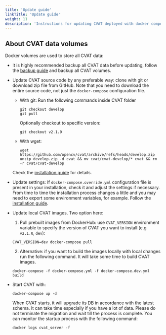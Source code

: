 ```yaml
---
title: 'Update guide'
linkTitle: 'Update guide'
weight: 11
description: 'Instructions for updating CVAT deployed with docker compose'
---
```


<!--lint disable heading-style-->

## About CVAT data volumes

Docker volumes are used to store all CVAT data:

- It is highly recommended backup all CVAT data before updating, follow the
  [backup guide](/docs/administration/advanced/backup_guide/) and backup all CVAT volumes.

- Update CVAT source code by any preferable way: clone with git or download zip file from GitHub.
  Note that you need to download the entire source code, not just the `docker-compose` configuration file.
  - With git:
    Run the following commands inside CVAT folder
    ```shell
    git checkout develop
    git pull
    ```
    Optionally checkout to specific version:
    ```shell
    git checkout v2.1.0
    ```
  - With wget:
    ```shell
    wget https://github.com/opencv/cvat/archive/refs/heads/develop.zip
    unzip develop.zip -d cvat && mv cvat/cvat-develop/* cvat && rm -r cvat/cvat-develop
    ```
  Check the [installation guide](/docs/administration/basics/installation/) for details.

- Update settings:
  If `docker-compose.override.yml` configuration file is present in your installation, check it and adjust the settings if necessary.
  From time to time the installation process changes a little and you may need to export some environment variables, for example.
  Follow the [installation guide](/docs/administration/basics/installation/).

- Update local CVAT images. Two option here:
  1. Pull prebuilt images from DockerHub: use `CVAT_VERSION` environment variable
     to specify the version of CVAT you want to install (e.g `v2.1.0`, `dev`):
    ```shell
    CVAT_VERSION=dev docker-compose pull
    ```

  2. Alternative: if you want to build the images locally with local changes
    run the following command. It will take some time to build CVAT images.

    ```shell
    docker-compose -f docker-compose.yml -f docker-compose.dev.yml build
    ```

- Start CVAT with:
  ```shell
  docker-compose up -d
  ```
  When CVAT starts, it will upgrade its DB in accordance with the latest schema.
  It can take time especially if you have a lot of data.
  Please do not terminate the migration and wait till the process is complete.
  You can monitor the startup process with the following command:
  ```shell
  docker logs cvat_server -f
  ```
